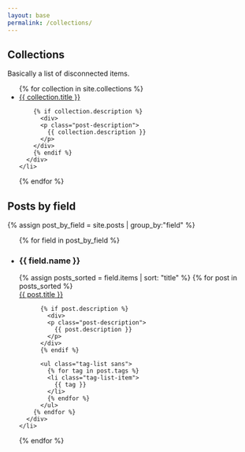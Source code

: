 ```yaml
---
layout: base
permalink: /collections/
---
```


## Collections

Basically a list of disconnected items.

<ul class="post-list">
  {% for collection in site.collections %}
    <li class="post-list-item">
      <div class="right">
        <div class="post-title">
          <a href="{{ collection.url | relative_url }}">{{ collection.title }}</a>
        </div>

        {% if collection.description %}
          <div>
          <p class="post-description">
            {{ collection.description }}
          </p>
        </div>
        {% endif %}
      </div>
    </li>
  {% endfor %}
</ul>

## Posts by field

{% assign post_by_field = site.posts | group_by:"field" %}

<ul class="post-by-field-list">
  {% for field in post_by_field %}
    <li class="post-list-item">
      <div class="left">
        <h3>
          {{ field.name }}
        </h3>
      </div>
      <div class="right">
        {% assign posts_sorted = field.items | sort: "title" %}
        {% for post in posts_sorted %}
          <div class="post-title">
            <a href="{{ post.url | relative_url }}">{{ post.title }}</a>
          </div>

          {% if post.description %}
            <div>
            <p class="post-description">
              {{ post.description }}
            </p>
          </div>
          {% endif %}

          <ul class="tag-list sans">
            {% for tag in post.tags %}
            <li class="tag-list-item">
              {{ tag }}
            </li>
            {% endfor %}
          </ul>
        {% endfor %}
      </div>
    </li>
  {% endfor %}
</ul>
